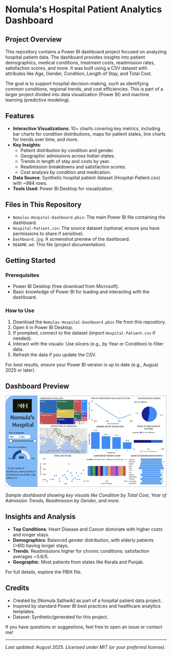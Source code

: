# Nomula's Hospital Patient Analytics Dashboard

## Project Overview

This repository contains a Power BI dashboard project focused on analyzing hospital patient data. The dashboard provides insights into patient demographics, medical conditions, treatment costs, readmission rates, satisfaction scores, and more. It was built using a CSV dataset with attributes like Age, Gender, Condition, Length of Stay, and Total Cost.

The goal is to support hospital decision-making, such as identifying common conditions, regional trends, and cost efficiencies. This is part of a larger project divided into data visualization (Power BI) and machine learning (predictive modeling).

## Features

- **Interactive Visualizations**: 10+ charts covering key metrics, including bar charts for condition distributions, maps for patient states, line charts for trends over time, and more.
- **Key Insights**:
  - Patient distribution by condition and gender.
  - Geographic admissions across Indian states.
  - Trends in length of stay and costs by year.
  - Readmission breakdowns and satisfaction scores.
  - Cost analysis by condition and medication.
- **Data Source**: Synthetic hospital patient dataset (Hospital-Patient.csv) with ~984 rows.
- **Tools Used**: Power BI Desktop for visualization.

## Files in This Repository

- `Nomulas-Hospital-Dashboard.pbix`: The main Power BI file containing the dashboard.
- `Hospital-Patient.csv`: The source dataset (optional; ensure you have permissions to share if sensitive).
- `Dashboard.jpg`: A screenshot preview of the dashboard.
- `README.md`: This file (project documentation).

## Getting Started

### Prerequisites
- Power BI Desktop (free download from Microsoft).
- Basic knowledge of Power BI for loading and interacting with the dashboard.

### How to Use
1. Download the `Nomulas-Hospital-Dashboard.pbix` file from this repository.
2. Open it in Power BI Desktop.
3. If prompted, connect to the dataset (import `Hospital-Patient.csv` if needed).
4. Interact with the visuals: Use slicers (e.g., by Year or Condition) to filter data.
5. Refresh the data if you update the CSV.

For best results, ensure your Power BI version is up to date (e.g., August 2025 or later).

## Dashboard Preview

![Dashboard Preview](Nomula's-Dashboard.png)

*Sample dashboard showing key visuals like Condition by Total Cost, Year of Admission Trends, Readmission by Gender, and more.*

## Insights and Analysis
- **Top Conditions**: Heart Disease and Cancer dominate with higher costs and longer stays.
- **Demographics**: Balanced gender distribution, with elderly patients (>60) having longer stays.
- **Trends**: Readmissions higher for chronic conditions; satisfaction averages ~3.6/5.
- **Geographic**: Most patients from states like Kerala and Punjab.

For full details, explore the PBIX file.

## Credits
- Created by [Nomula Sathwik] as part of a hospital patient data project.
- Inspired by standard Power BI best practices and healthcare analytics templates.
- Dataset: Synthetic/generated for this project.

If you have questions or suggestions, feel free to open an issue or contact me!

---

*Last updated: August 2025. Licensed under MIT (or your preferred license).*
